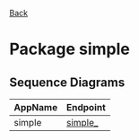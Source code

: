 
[Back](../README.md)
# Package simple

## Sequence Diagrams
| AppName | Endpoint |
| - | - | 
| simple | [simple_](simple_.md) |

